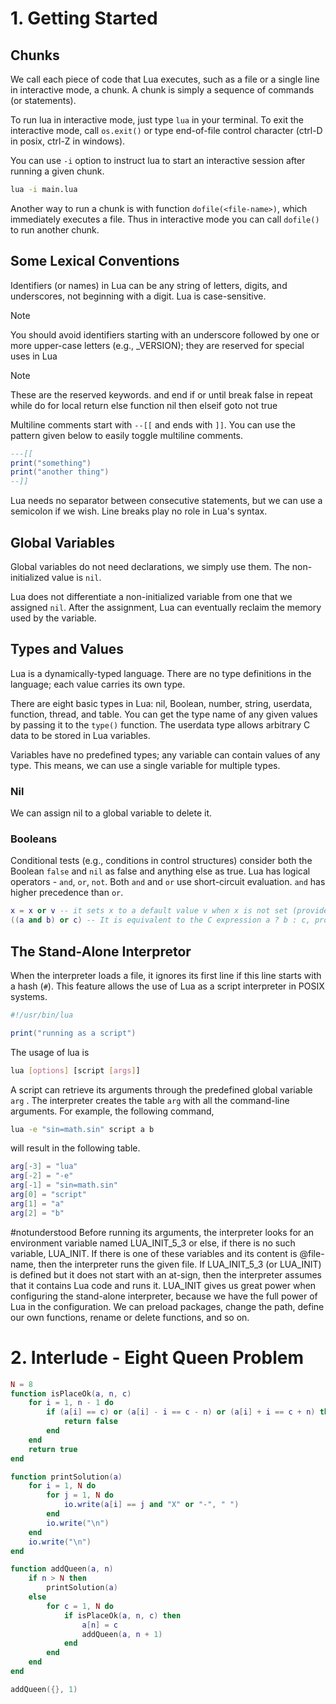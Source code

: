 # 1. Getting Started
## Chunks
We call each piece of code that Lua executes, such as a file or a single line in interactive mode, a chunk. A chunk is simply a sequence of commands (or statements).

To run lua in interactive mode, just type `lua` in your terminal. To exit the interactive mode, call `os.exit()` or type end-of-file control character (ctrl-D in posix, ctrl-Z in windows).

You can use `-i` option to instruct lua to start an interactive session after running a given chunk.
```bash
lua -i main.lua
```

Another way to run a chunk is with function `dofile(<file-name>)`, which immediately executes a file. Thus in interactive mode you can call `dofile()` to run another chunk.

## Some Lexical Conventions
Identifiers (or names) in Lua can be any string of letters, digits, and underscores, not beginning with a digit. Lua is case-sensitive.

> [!note]
> You should avoid identifiers starting with an underscore followed by one or more upper-case letters (e.g., _VERSION); they are reserved for special uses in Lua

> [!note]
> These are the reserved keywords.
> and end if or until break false in repeat while do for local return else function nil then elseif goto not true 

Multiline comments start with `--[[` and ends with `]]`. You can use the pattern given below to easily toggle multiline comments.
```lua
---[[
print("something")
print("another thing")
--]]
```

Lua needs no separator between consecutive statements, but we can use a semicolon if we wish. Line breaks play no role in Lua's syntax.

## Global Variables
Global variables do not need declarations, we simply use them. The non-initialized value is `nil`.

Lua does not differentiate a non-initialized variable from one that we assigned `nil`. After the assignment, Lua can eventually reclaim the memory used by the variable.

## Types and Values
Lua is a dynamically-typed language. There are no type definitions in the language; each value carries its own type.

There are eight basic types in Lua: nil, Boolean, number, string, userdata, function, thread, and table. You can get the type name of any given values by passing it to the `type()` function. The userdata type allows arbitrary C data to be stored in Lua variables.

Variables have no predefined types; any variable can contain values of any type. This means, we can use a single variable for multiple types.

### Nil
We can assign nil to a global variable to delete it.

### Booleans
Conditional tests (e.g., conditions in control structures) consider both the Boolean `false` and `nil` as false and anything else as true.
Lua has logical operators - `and`, `or`, `not`. Both `and` and `or` use short-circuit evaluation. `and` has higher precedence than `or`.

```lua
x = x or v -- it sets x to a default value v when x is not set (provided that x is not set to false)
((a and b) or c) -- It is equivalent to the C expression a ? b : c, provided that b is not false. To find the maximum - (x > y) and x or y
```

## The Stand-Alone Interpretor
When the interpreter loads a file, it ignores its first line if this line starts with a hash (`#`). This feature allows the use of Lua as a script interpreter in POSIX systems.
```lua
#!/usr/bin/lua 

print("running as a script")
```

The usage of lua is 
```bash
lua [options] [script [args]]
```

A script can retrieve its arguments through the predefined global variable `arg` . The interpreter creates the table `arg` with all the command-line arguments. For example, the following command,
```bash
lua -e "sin=math.sin" script a b
```
will result in the following table.
```lua
arg[-3] = "lua"
arg[-2] = "-e"
arg[-1] = "sin=math.sin"
arg[0] = "script"
arg[1] = "a"
arg[2] = "b"
```

#notunderstood
Before running its arguments, the interpreter looks for an environment variable named LUA_INIT_5_3 or else, if there is no such variable, LUA_INIT. If there is one of these variables and its content is @file- name, then the interpreter runs the given file. If LUA_INIT_5_3 (or LUA_INIT) is defined but it does not start with an at-sign, then the interpreter assumes that it contains Lua code and runs it. LUA_INIT gives us great power when configuring the stand-alone interpreter, because we have the full power of Lua in the configuration. We can preload packages, change the path, define our own functions, rename or delete functions, and so on.

# 2. Interlude - Eight Queen Problem
```lua
N = 8
function isPlaceOk(a, n, c)
	for i = 1, n - 1 do
		if (a[i] == c) or (a[i] - i == c - n) or (a[i] + i == c + n) then
			return false
		end
	end
	return true
end

function printSolution(a)
	for i = 1, N do
		for j = 1, N do
			io.write(a[i] == j and "X" or "-", " ")
		end
		io.write("\n")
	end
	io.write("\n")
end

function addQueen(a, n)
	if n > N then
		printSolution(a)
	else
		for c = 1, N do
			if isPlaceOk(a, n, c) then
				a[n] = c
				addQueen(a, n + 1)
			end
		end
	end
end

addQueen({}, 1)
```
